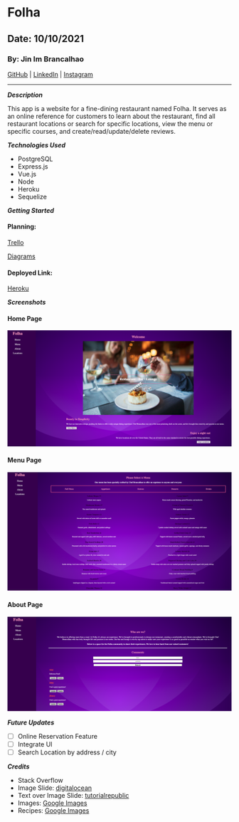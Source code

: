 # Folha

## Date: 10/10/2021

### By: Jin Im Brancalhao

[GitHub](https://github.com/jinimbrancalhao) | [LinkedIn](https://www.linkedin.com/in/jin-im-826a6b215/) | [Instagram](https://www.instagram.com/jinnybphoto/)

---

**_Description_**

This app is a website for a fine-dining restaurant named Folha. It serves as an online reference for customers to learn about the restaurant, find all restaurant locations or search for specific locations, view the menu or specific courses, and create/read/update/delete reviews.

**_Technologies Used_**

- PostgreSQL
- Express.js
- Vue.js
- Node
- Heroku
- Sequelize

**_Getting Started_**

#### Planning:

[Trello](https://trello.com/b/IUqttuWT/folha)

[Diagrams](https://lucid.app/lucidchart/bdcfc9da-1281-4c33-a9ce-df47ce789922/edit?viewport_loc=449%2C220%2C1098%2C1188%2C0_0&invitationId=inv_d3409a7f-35cc-4063-98ea-a5bf503edfa1)

#### Deployed Link:

[Heroku]()

**_Screenshots_**

#### Home Page

![Home](./screenshots/home.png)

#### Menu Page

![Menu](./screenshots/menu.png)

#### About Page

![About](./screenshots/about.png)

**_Future Updates_**

- [ ] Online Reservation Feature
- [ ] Integrate UI
- [ ] Search Location by address / city

**_Credits_**

- Stack Overflow
- Image Slide: [digitalocean](https://www.digitalocean.com/community/tutorials/vuejs-create-image-slider)
- Text over Image Slide: [tutorialrepublic](https://www.tutorialrepublic.com/faq/how-to-position-text-over-an-image-using-css.php)
- Images: [Google Images](https://www.google.com/)
- Recipes: [Google Images](https://www.google.com/)
